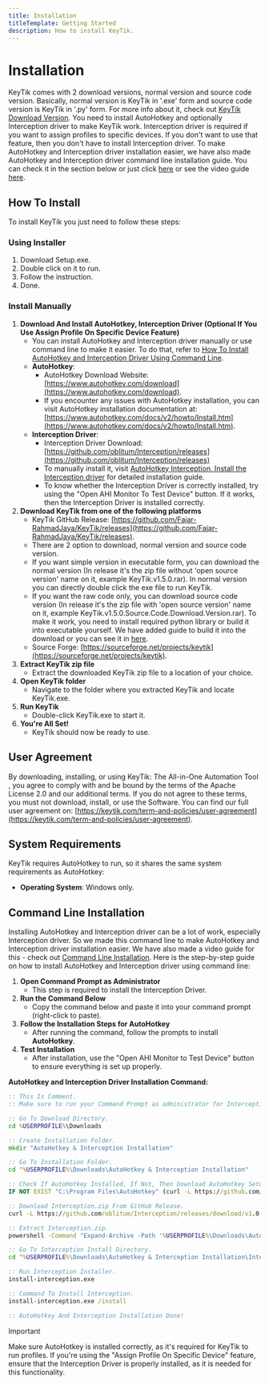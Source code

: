 ```yaml
---
title: Installation
titleTemplate: Getting Started
description: How to install KeyTik.
---
```


# Installation

KeyTik comes with 2 download versions, normal version and source code version. Basically, normal version is KeyTik in '.exe' form and source code version is KeyTik in '.py' form. For more info about it, check out [KeyTik Download Version](/docs/introduction/safety#download-options). You need to install AutoHotkey and optionally Interception driver to make KeyTik work. Interception driver is required if you want to assign profiles to specific devices. If you don't want to use that feature, then you don't have to install Interception driver. To make AutoHotkey and Interception driver installation easier, we have also made AutoHotkey and Interception driver command line installation guide. You can check it in the section below or just click [here](/docs/getting-started/installation#command-line-installation) or see the video guide [here](https://youtu.be/-qKC3TkfDEo?si=mOG2LH9JQUBZoSMB).

<Adsense />

## How To Install
To install KeyTik you just need to follow these steps:
### Using Installer
1. Download Setup.exe.
2. Double click on it to run.
3. Follow the instruction.
4. Done.

### Install Manually
1. **Download And Install AutoHotkey, Interception Driver (Optional If You Use Assign Profile On Specific Device Feature)**
    - You can install AutoHotkey and Interception driver manually or use command line to make it easier. To do that, refer to [How To Install AutoHotkey and Interception Driver Using Command Line](/docs/getting-started/installation#command-line-installation).
    - **AutoHotkey**:
      - AutoHotkey Download Website: [https://www.autohotkey.com/download](https://www.autohotkey.com/download).
      - If you encounter any issues with AutoHotkey installation, you can visit AutoHotkey installation documentation at: [https://www.autohotkey.com/docs/v2/howto/Install.htm](https://www.autohotkey.com/docs/v2/howto/Install.htm).
    - **Interception Driver**:
      - Interception Driver Download: [https://github.com/oblitum/Interception/releases](https://github.com/oblitum/Interception/releases)
      - To manually install it, visit [AutoHotkey Interception, Install the Interception driver](https://github.com/evilC/AutoHotInterception?tab=readme-ov-file#install-the-intereception-driver) for detailed installation guide.
      - To know whether the Interception Driver is correctly installed, try using the "Open AHI Monitor To Test Device" button. If it works, then the Interception Driver is installed correctly.
2. **Download KeyTik from one of the following platforms**
    - KeyTik GitHub Release: [https://github.com/Fajar-RahmadJaya/KeyTik/releases](https://github.com/Fajar-RahmadJaya/KeyTik/releases).
     - There are 2 option to download, normal version and source code version.
     - If you want simple version in executable form, you can download the normal version (In release it's the zip file without 'open source version' name on it, example KeyTik.v1.5.0.rar). In normal version you can directly double click the exe file to run KeyTik.
     - If you want the raw code only, you can download source code version (In release it's the zip file with 'open source version' name on it, example KeyTik.v1.5.0.Source.Code.Download.Version.rar). To make it work, you need to install required python library or build it into executable yourself. We have added guide to build it into the download or you can see it in [here](https://github.com/Fajar-RahmadJaya/KeyTik/blob/main/Build%20Guide.txt).
    - Source Forge: [https://sourceforge.net/projects/keytik](https://sourceforge.net/projects/keytik).
3. **Extract KeyTik zip file**
    - Extract the downloaded KeyTik zip file to a location of your choice.
4. **Open KeyTik folder**
    - Navigate to the folder where you extracted KeyTik and locate KeyTik.exe.
5. **Run KeyTik**
    - Double-click KeyTik.exe to start it.
6. **You're All Set!**
    - KeyTik should now be ready to use.

<Adsense />

## User Agreement
By downloading, installing, or using KeyTik: The All-in-One Automation Tool , you agree to comply with and be bound by the terms of the Apache License 2.0 and our additional terms. If you do not agree to these terms, you must not download, install, or use the Software. You can find our full user agreement on: [https://keytik.com/term-and-policies/user-agreement](https://keytik.com/term-and-policies/user-agreement).

## System Requirements
KeyTik requires AutoHotkey to run, so it shares the same system requirements as AutoHotkey:
- **Operating System**: Windows only.

## Command Line Installation
Installing AutoHotkey and Interception driver can be a lot of work, especially Interception driver. So we made this command line to make AutoHotkey and Interception driver installation easier. We have also made a video guide for this - check out [Command Line Installation](https://youtu.be/-qKC3TkfDEo?si=mOG2LH9JQUBZoSMB). Here is the step-by-step guide on how to install AutoHotkey and Interception driver using command line:
1. **Open Command Prompt as Administrator**
   - This step is required to install the Interception Driver.
2. **Run the Command Below**
   - Copy the command below and paste it into your command prompt (right-click to paste).
3. **Follow the Installation Steps for AutoHotkey**
   - After running the command, follow the prompts to install **AutoHotkey**.
4. **Test Installation**
   - After installation, use the "Open AHI Monitor to Test Device" button to ensure everything is set up properly.

**AutoHotkey and Interception Driver Installation Command:**
```bat
:: This Is Comment.
:: Make sure to run your Command Prompt as administrator for Interception Installation

:: Go To Download Directory.
cd %USERPROFILE%\Downloads

:: Create Installation Folder.
mkdir "AutoHotkey & Interception Installation"

:: Go To Installation Folder.
cd "%USERPROFILE%\Downloads\AutoHotkey & Interception Installation"

:: Check If AutoHotkey Installed, If Not, Then Download AutoHotkey Setup From GitHub Release And Run It.
IF NOT EXIST "C:\Program Files\AutoHotkey" (curl -L https://github.com/AutoHotkey/AutoHotkey/releases/download/v2.0.18/AutoHotkey_2.0.18_setup.exe -o "%USERPROFILE%\Downloads\AutoHotkey & Interception Installation\AutoHotkey_2.0.18_setup.exe" && "%USERPROFILE%\Downloads\AutoHotkey & Interception Installation\AutoHotkey_2.0.18_setup.exe") ELSE echo AutoHotkey is already installed.

:: Download Interception.zip From GitHub Release.
curl -L https://github.com/oblitum/Interception/releases/download/v1.0.1/Interception.zip -o "%USERPROFILE%\Downloads\AutoHotkey & Interception Installation\Interception.zip"

:: Extract Interception.zip.
powershell -Command "Expand-Archive -Path '%USERPROFILE%\Downloads\AutoHotkey & Interception Installation\Interception.zip' -DestinationPath '%USERPROFILE%\Downloads\AutoHotkey & Interception Installation\Interception'"

:: Go To Interception Install Directory.
cd "%USERPROFILE%\Downloads\AutoHotkey & Interception Installation\Interception\Interception\command line installer"

:: Run Interception Installer.
install-interception.exe

:: Command To Install Interception.
install-interception.exe /install

:: AutoHotkey And Interception Installation Done!

```

> [!IMPORTANT]
> Make sure AutoHotkey is installed correctly, as it's required for KeyTik to run profiles. If you're using the "Assign Profile On Specific Device" feature, ensure that the Interception Driver is properly installed, as it is needed for this functionality.

<Adsense />
